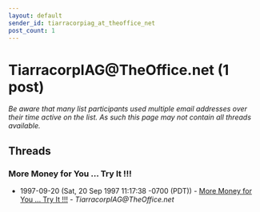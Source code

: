 ```yaml
---
layout: default
sender_id: tiarracorpiag_at_theoffice_net
post_count: 1
---
```


# TiarracorpIAG<span>@</span>TheOffice.net (1 post)

_Be aware that many list participants used multiple email addresses over their time active on the list. As such this page may not contain all threads available._

## Threads

### More Money for You ... Try It !!!
+ 1997-09-20 (Sat, 20 Sep 1997 11:17:38 -0700 (PDT)) - [More Money for You ... Try It !!!](/archive/1997/09/7b54f3675c12d41d4d24a0d2f7a975d623372985adc7f39f9ce4cfdec988488c) - _TiarracorpIAG@TheOffice.net_

